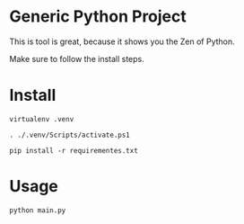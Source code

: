 # Generic Python Project
This is tool is great, because it shows you the Zen of Python. 

Make sure to follow the install steps.

# Install

```
virtualenv .venv

. ./.venv/Scripts/activate.ps1

pip install -r requirementes.txt
```


# Usage

```
python main.py
```